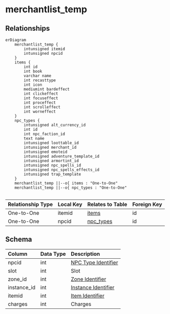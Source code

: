 # merchantlist_temp

## Relationships

```mermaid
erDiagram
    merchantlist_temp {
        intunsigned itemid
        intunsigned npcid
    }
    items {
        int id
        int book
        varchar name
        int recasttype
        int icon
        mediumint bardeffect
        int clickeffect
        int focuseffect
        int proceffect
        int scrolleffect
        int worneffect
    }
    npc_types {
        intunsigned alt_currency_id
        int id
        int npc_faction_id
        text name
        intunsigned loottable_id
        intunsigned merchant_id
        intunsigned emoteid
        intunsigned adventure_template_id
        intunsigned armortint_id
        intunsigned npc_spells_id
        intunsigned npc_spells_effects_id
        intunsigned trap_template
    }
    merchantlist_temp ||--o{ items : "One-to-One"
    merchantlist_temp ||--o{ npc_types : "One-to-One"


```


| Relationship Type | Local Key | Relates to Table | Foreign Key |
| :--- | :--- | :--- | :--- |
| One-to-One | itemid | [items](../../schema/items/items.md) | id |
| One-to-One | npcid | [npc_types](../../schema/npcs/npc_types.md) | id |


## Schema

| Column | Data Type | Description |
| :--- | :--- | :--- |
| npcid | int | [NPC Type Identifier](../../schema/npcs/npc_types.md) |
| slot | int | Slot |
| zone_id | int | [Zone Identifier](../../../../server/zones/zone-list) |
| instance_id | int | [Instance Identifier](../../schema/instances/instance_list.md) |
| itemid | int | [Item Identifier](../../schema/items/items.md) |
| charges | int | Charges |

